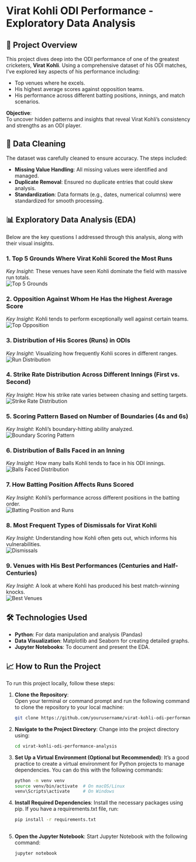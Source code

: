 # Virat Kohli ODI Performance - Exploratory Data Analysis

## 🌟 Project Overview
This project dives deep into the ODI performance of one of the greatest cricketers, **Virat Kohli**. Using a comprehensive dataset of his ODI matches, I’ve explored key aspects of his performance including:
- Top venues where he excels.
- His highest average scores against opposition teams.
- His performance across different batting positions, innings, and match scenarios.

**Objective**:  
To uncover hidden patterns and insights that reveal Virat Kohli’s consistency and strengths as an ODI player.

## 🧹 Data Cleaning
The dataset was carefully cleaned to ensure accuracy. The steps included:
- **Missing Value Handling**: All missing values were identified and managed.
- **Duplicate Removal**: Ensured no duplicate entries that could skew analysis.
- **Standardization**: Data formats (e.g., dates, numerical columns) were standardized for smooth processing.

## 📊 Exploratory Data Analysis (EDA)
Below are the key questions I addressed through this analysis, along with their visual insights.

### 1. **Top 5 Grounds Where Virat Kohli Scored the Most Runs**
*Key Insight*: These venues have seen Kohli dominate the field with massive run totals.  
![Top 5 Grounds](images/Top_5_Ground.png)

### 2. **Opposition Against Whom He Has the Highest Average Score**
*Key Insight*: Kohli tends to perform exceptionally well against certain teams.  
![Top Opposition](images/Avg_Runs_Against.png)

### 3. **Distribution of His Scores (Runs) in ODIs**
*Key Insight*: Visualizing how frequently Kohli scores in different ranges.  
![Run Distribution](images/Distribution_of_runs.png)

### 4. **Strike Rate Distribution Across Different Innings (First vs. Second)**
*Key Insight*: How his strike rate varies between chasing and setting targets.  
![Strike Rate Distribution](images/sr_distribution.png)

### 5. **Scoring Pattern Based on Number of Boundaries (4s and 6s)**
*Key Insight*: Kohli’s boundary-hitting ability analyzed.  
![Boundary Scoring Pattern](images/Runs_Vs_Bondries.png)

### 6. **Distribution of Balls Faced in an Inning**
*Key Insight*: How many balls Kohli tends to face in his ODI innings.  
![Balls Faced Distribution](images/Distribution_Of_BF.png)

### 7. **How Batting Position Affects Runs Scored**
*Key Insight*: Kohli’s performance across different positions in the batting order.  
![Batting Position and Runs](images/Runs_By_Batting_POS.png)

### 8. **Most Frequent Types of Dismissals for Virat Kohli**
*Key Insight*: Understanding how Kohli often gets out, which informs his vulnerabilities.  
![Dismissals](images/Types_Of_Dismissal.png)

### 9. **Venues with His Best Performances (Centuries and Half-Centuries)**
*Key Insight*: A look at where Kohli has produced his best match-winning knocks.  
![Best Venues](images/Best_Venus.png)

## 🛠️ Technologies Used
- **Python**: For data manipulation and analysis (Pandas)
- **Data Visualization**: Matplotlib and Seaborn for creating detailed graphs.
- **Jupyter Notebooks**: To document and present the EDA.

## 📈 How to Run the Project

To run this project locally, follow these steps:

1. **Clone the Repository**:  
   Open your terminal or command prompt and run the following command to clone the repository to your local machine:
   ```bash
   git clone https://github.com/yourusername/virat-kohli-odi-performance-analysis.git

2. **Navigate to the Project Directory**:
Change into the project directory using:

    ```bash
    cd virat-kohli-odi-performance-analysis

3. **Set Up a Virtual Environment (Optional but Recommended)**:
It’s a good practice to create a virtual environment for Python projects to manage dependencies. You can do this with the following commands:

    ```bash
    python -m venv venv
    source venv/bin/activate  # On macOS/Linux
    venv\Scripts\activate     # On Windows
    
4. **Install Required Dependencies**:
Install the necessary packages using pip. If you have a requirements.txt file, run:

    ```bash
    pip install -r requirements.txt
  
5. **Open the Jupyter Notebook**:
Start Jupyter Notebook with the following command:

    ```bash
    jupyter notebook
